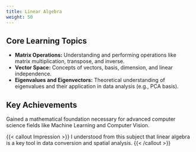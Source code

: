 ```yaml
---
title: Linear Algebra
weight: 50
---
```


## Core Learning Topics

* **Matrix Operations:** Understanding and performing operations like matrix multiplication, transpose, and inverse.
* **Vector Space:** Concepts of vectors, basis, dimension, and linear independence.
* **Eigenvalues and Eigenvectors:** Theoretical understanding of eigenvalues and their application in data analysis (e.g., PCA basis).

## Key Achievements

Gained a mathematical foundation necessary for advanced computer science fields like Machine Learning and Computer Vision.

{{< callout Impression >}}
I understood from this subject that linear algebra is a key tool in data conversion and spatial analysis.
{{< /callout >}}